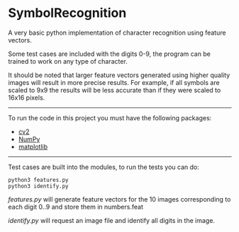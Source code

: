 # SymbolRecognition

A very basic python implementation of character recognition using feature vectors.

Some test cases are included with the digits 0-9, the program can be trained to work on any type of character.

It should be noted that larger feature vectors generated using higher quality images will result in more precise results. For example, if all symbols are scaled to 9x9 the results will be less accurate than if they were scaled to 16x16 pixels.

---

To run the code in this project you must have the following packages:

* [cv2](https://pypi.org/project/opencv-python/)
* [NumPy](https://pypi.org/project/numpy/)
* [matplotlib](https://pypi.org/project/matplotlib/)

---

Test cases are built into the modules, to run the tests you can do:

```
python3 features.py
python3 identify.py
```

*features.py* will generate feature vectors for the 10 images corresponding to each digit 0..9 and store them in numbers.feat

*identify.py* will request an image file and identify all digits in the image.
